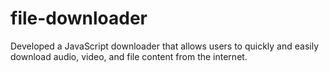 # file-downloader
Developed a JavaScript downloader that allows users to quickly and easily download audio, video, and file content from the internet.
